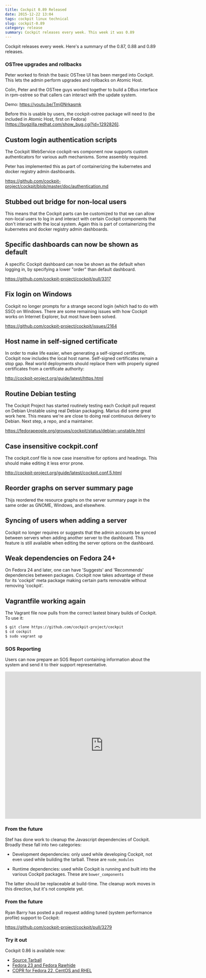 ```yaml
---
title: Cockpit 0.89 Released
date: 2015-12-22 13:04
tags: cockpit linux technical
slug: cockpit-0.89
category: release
summary: Cockpit releases every week. This week it was 0.89
---
```


Cockpit releases every week. Here's a summary of the 0.87, 0.88 and 0.89 releases.

### OSTree upgrades and rollbacks

Peter worked to finish the basic OSTree UI has been merged into Cockpit.
This lets the admin perform upgrades and rollbacks on Atomic Host.

Colin, Peter and the OSTree guys worked together to build a DBus
interface in rpm-ostree so that callers can interact with the update system.


Demo: https://youtu.be/Tmj0Nrkasmk

Before this is usable by users, the cockpit-ostree package will need to
(be included in Atomic Host, first on Fedora)[https://bugzilla.redhat.com/show_bug.cgi?id=1292826].


Custom login authentication scripts
-----------------------------------

The Cockpit WebService cockpit-ws component now supports custom
authenticators for various auth mechanisms. Some assembly required.

Peter has implemented this as part of containerizing the kubernetes and
docker registry admin dashboards.

<https://github.com/cockpit-project/cockpit/blob/master/doc/authentication.md>


Stubbed out bridge for non-local users
--------------------------------------

This means that the Cockpit parts can be customized to that we can allow
non-local users to log in and interact with certain Cockpit components
that don't interact with the local system. Again this is part of
containerizing the kubernetes and docker registry admin dashboards.



Specific dashboards can now be shown as default
-----------------------------------------------

A specific Cockpit dashboard can now be shown as the default when
logging in, by specifying a lower "order" than default dashboard.



<https://github.com/cockpit-project/cockpit/pull/3317>




Fix login on Windows
--------------------

Cockpit no longer prompts for a strange second login (which had to do
with SSO) on Windows. There are some remaining issues with how Cockpit
works on Internet Explorer, but most have been solved.

<https://github.com/cockpit-project/cockpit/issues/2164>


Host name in self-signed certificate
------------------------------------

In order to make life easier, when generating a self-signed certificate,
Cockpit now includes the local host name. Self-signed certificates
remain a stop gap. Real world deployments should replace them with
properly signed certificates from a certificate authority:

<http://cockpit-project.org/guide/latest/https.html>



Routine Debian testing
----------------------

The Cockpit Project has started routinely testing each Cockpit pull request on Debian Unstable using real Debian packaging. Marius did some great work here. This means we're are close to doing real continuous delivery to Debian. Next step, a repo, and a maintainer.

<https://fedorapeople.org/groups/cockpit/status/debian-unstable.html>

Case insensitive cockpit.conf
-----------------------------

The cockpit.conf file is now case insensitive for options and headings. This should make editing it less error prone.

<http://cockpit-project.org/guide/latest/cockpit.conf.5.html>


Reorder graphs on server summary page
-------------------------------------

Thijs reordered the resource graphs on the server summary page in the same order as GNOME, Windows, and elsewhere.


Syncing of users when adding a server
-------------------------------------

Cockpit no longer requires or suggests that the admin accounts be synced between servers when adding another server to the dashboard. This feature is still available when editing the server options on the dashboard.


Weak dependencies on Fedora 24+
-------------------------------

On Fedora 24 and later, one can have 'Suggests' and 'Recommends' dependencies between packages. Cockpit now takes advantage of these for its 'cockpit' meta package making certain parts removable without removing 'cockpit'.


Vagrantfile working again
-------------------------

The Vagrant file now pulls from the correct lastest binary builds of Cockpit. To use it:


```bash
$ git clone https://github.com/cockpit-project/cockpit
$ cd cockpit
$ sudo vagrant up
```

### SOS Reporting

Users can now prepare an SOS Report containing information about the system and send it to their support representative.

<iframe width="640" height="480" src="https://www.youtube.com/embed/-6rfWUoOQbs?rel=0" frameborder="0" allowfullscreen></iframe>

### From the future

Stef has done work to cleanup the Javascript dependencies of Cockpit. Broadly these fall into two categories:

* Development dependencies: only used while developing Cockpit, not even used while building the tarball. These are ```node_modules```

* Runtime dependencies: used while Cockpit is running and built
into the various Cockpit packages. These are ```bower_components```

The latter should be replaceable at build-time. The cleanup work moves in this direction, but it's not complete yet.

### From the future


Ryan Barry has posted a pull request adding tuned (system performance
profile) support to Cockpit:

<https://github.com/cockpit-project/cockpit/pull/3279>




### Try it out

Cockpit 0.86 is available now:

 * [Source Tarball](https://github.com/cockpit-project/cockpit/releases/tag/0.85)
 * [Fedora 23 and Fedora Rawhide](https://bodhi.fedoraproject.org/updates/FEDORA-2015-36d1df063f)
 * [COPR for Fedora 22, CentOS and RHEL](https://copr.fedoraproject.org/coprs/g/cockpit/cockpit-preview/)

